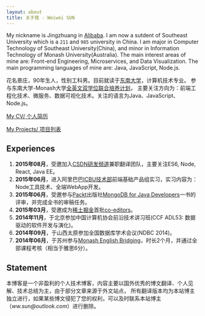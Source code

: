 ```yaml
---
layout: about
title: 关于我 - Weiwei SUN
---
```


My nickname is Jingzhuang in [Alibaba](http://www.alibaba.com/). I am now a sutdent of Southeast University which is a `211` and `985` university in China.
I am major in Computer Technology of Southeast University(China), and minor in Information Technology of Monash University(Australia).
The main interest areas of mine are: Front-end Engineering, Microservices, and Data Visualization.
The main programming languages of mine are: Java, JavaScript, Node.js.

花名景庄，90年生人，性别工科男。目前就读于[东南大学](http://www.seu.edu.cn/)，计算机技术专业。
参与东南大学-Monash大学[全英文双学位联合培养计划](https://www.monash.edu/about/campuses/china)，
主要关注方向为：前端工程化技术、微服务、数据可视化技术。关注的语言为Java、JavaScript、Node.js。

[My CV/ 个人简历](/RESUME.html)

[My Projects/ 项目列表](/project.html)

<h2 class="text-center">Experiences</h2>

1. **2015年08月**，受邀加入[CSDN研发频道](http://www.csdn.net/)兼职翻译团队，主要关注ES6, Node, React, Java EE。
2. **2015年06月**，进入阿里巴巴[ICBU技术部](http://www.alibaba.com/)前端基础产品组实习，实习内容为：Node工具技术、全端WebApp开发。
1. **2015年06月**，受邀参与[Packt](https://www.packtpub.com/)出版社[MongoDB for Java Developers](https://www.packtpub.com/application-development/mongodb-java-developers)一书的评审，并完成全书的审稿任务。
1. **2015年03月**，受邀成为[稀土掘金](http://gold.xitu.io/)首批[co-editors](http://gold.xitu.io/#/about)。
4. **2014年11月**，于北京参加中国计算机协会前沿技术讲习班(CCF ADL53: 数据驱动的软件开发与演化)。
5. **2014年09月**，于山西太原参加全国数据库学术会议(NDBC 2014)。
6. **2014年06月**，于苏州参与[Monash English Bridging](http://www.monash.edu/)，时长2个月，并通过全部课程考核（相当于雅思6分）。

<h2 class="text-center">Statement</h2>

本博客是一个非盈利的个人技术博客，内容主要以国外优秀的博文翻译、个人见解、技术总结为主，由于部分文章来源于外文站点，
所有翻译版本均为本站博主独立进行，如果某些博文侵犯了您的权利，可以及时联系本站博主（_ww.sun@outlook.com_）进行删除。